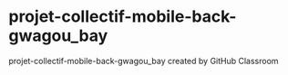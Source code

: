 # projet-collectif-mobile-back-gwagou_bay
projet-collectif-mobile-back-gwagou_bay created by GitHub Classroom
